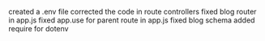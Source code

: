 created a .env file
corrected the code in route controllers fixed blog router in app.js
fixed app.use for parent route in app.js
fixed blog schema
added require for dotenv
